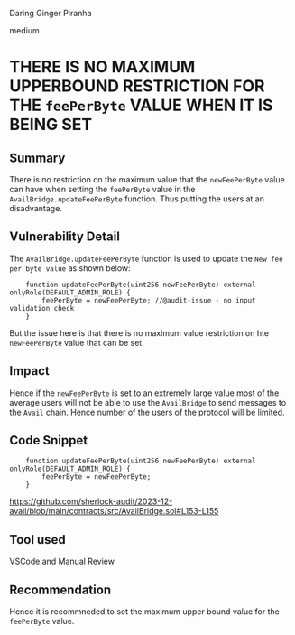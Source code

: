 Daring Ginger Piranha

medium

# THERE IS NO MAXIMUM UPPERBOUND RESTRICTION FOR THE `feePerByte` VALUE WHEN IT IS BEING SET

## Summary

There is no restriction on the maximum value that the `newFeePerByte` value can have when setting the `feePerByte` value in the `AvailBridge.updateFeePerByte` function. Thus putting the users at an disadvantage.

## Vulnerability Detail

The `AvailBridge.updateFeePerByte` function is used to update the `New fee per byte value` as shown below:

```solidity
    function updateFeePerByte(uint256 newFeePerByte) external onlyRole(DEFAULT_ADMIN_ROLE) {
        feePerByte = newFeePerByte; //@audit-issue - no input validation check
    }
```

But the issue here is that there is no maximum value restriction on hte `newFeePerByte` value that can be set. 

## Impact

Hence if the `newFeePerByte` is set to an extremely large value most of the average users will not be able to use the `AvailBridge` to send messages to the `Avail` chain. Hence number of the users of the protocol will be limited.

## Code Snippet

```solidity
    function updateFeePerByte(uint256 newFeePerByte) external onlyRole(DEFAULT_ADMIN_ROLE) {
        feePerByte = newFeePerByte;
    }
```

https://github.com/sherlock-audit/2023-12-avail/blob/main/contracts/src/AvailBridge.sol#L153-L155

## Tool used
VSCode and Manual Review

## Recommendation

Hence it is recommneded to set the maximum upper bound value for the `feePerByte` value.

